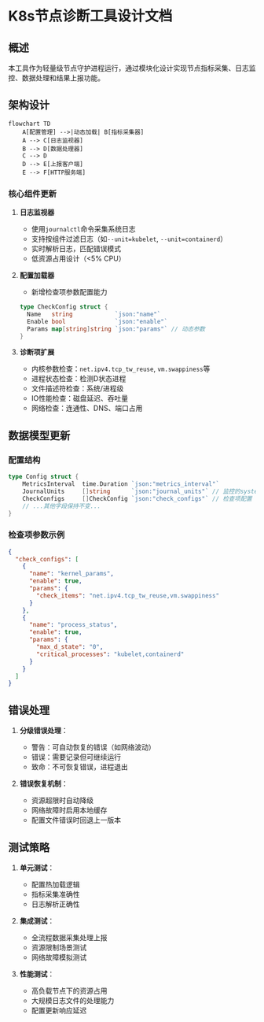 # K8s节点诊断工具设计文档

## 概述
本工具作为轻量级节点守护进程运行，通过模块化设计实现节点指标采集、日志监控、数据处理和结果上报功能。

## 架构设计
```mermaid
flowchart TD
    A[配置管理] -->|动态加载| B[指标采集器]
    A --> C[日志监视器]
    B --> D[数据处理器]
    C --> D
    D --> E[上报客户端]
    E --> F[HTTP服务端]
```

### 核心组件更新
1. **日志监视器**
   - 使用`journalctl`命令采集系统日志
   - 支持按组件过滤日志（如`--unit=kubelet`, `--unit=containerd`）
   - 实时解析日志，匹配错误模式
   - 低资源占用设计（<5% CPU）

2. **配置加载器**
   - 新增检查项参数配置能力
   ```go
   type CheckConfig struct {
     Name   string            `json:"name"`
     Enable bool              `json:"enable"`
     Params map[string]string `json:"params"` // 动态参数
   }
   ```

3. **诊断项扩展**
   - 内核参数检查：`net.ipv4.tcp_tw_reuse`, `vm.swappiness`等
   - 进程状态检查：检测D状态进程
   - 文件描述符检查：系统/进程级
   - IO性能检查：磁盘延迟、吞吐量
   - 网络检查：连通性、DNS、端口占用

## 数据模型更新
### 配置结构
```go
type Config struct {
    MetricsInterval  time.Duration `json:"metrics_interval"`
    JournalUnits     []string      `json:"journal_units"` // 监控的systemd单元
    CheckConfigs     []CheckConfig `json:"check_configs"` // 检查项配置
    // ...其他字段保持不变...
}
```

### 检查项参数示例
```json
{
  "check_configs": [
    {
      "name": "kernel_params",
      "enable": true,
      "params": {
        "check_items": "net.ipv4.tcp_tw_reuse,vm.swappiness"
      }
    },
    {
      "name": "process_status",
      "enable": true,
      "params": {
        "max_d_state": "0",
        "critical_processes": "kubelet,containerd"
      }
    }
  ]
}
```

## 错误处理
1. **分级错误处理**：
   - 警告：可自动恢复的错误（如网络波动）
   - 错误：需要记录但可继续运行
   - 致命：不可恢复错误，进程退出

2. **错误恢复机制**：
   - 资源超限时自动降级
   - 网络故障时启用本地缓存
   - 配置文件错误时回退上一版本

## 测试策略
1. **单元测试**：
   - 配置热加载逻辑
   - 指标采集准确性
   - 日志解析正确性

2. **集成测试**：
   - 全流程数据采集处理上报
   - 资源限制场景测试
   - 网络故障模拟测试

3. **性能测试**：
   - 高负载节点下的资源占用
   - 大规模日志文件的处理能力
   - 配置更新响应延迟